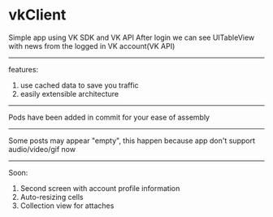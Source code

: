 # vkClient

Simple app using VK SDK and VK API
After login we can see UITableView with news from the logged in VK account(VK API)
***
features:
1) use cached data to save you traffic
2) easily extensible architecture
***
Pods have been added in commit for your ease of assembly
***
Some posts may appear "empty", this happen because app don't support audio/video/gif now
***
Soon: 
1) Second screen with account profile information
2) Auto-resizing cells 
3) Collection view for attaches 
